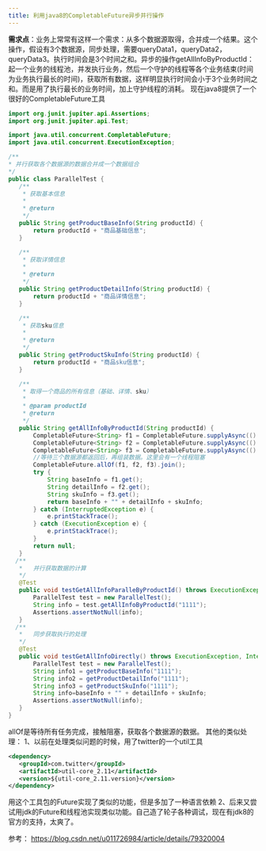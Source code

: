 ```yaml
---
title: 利用java8的CompletableFuture异步并行操作
---
```

**需求点**：业务上常常有这样一个需求：从多个数据源取得，合并成一个结果。这个操作，假设有3个数据源，同步处理，需要queryData1，queryData2，queryData3。执行时间会是3个时间之和。异步的操作getAllInfoByProductId：起一个业务的线程池，并发执行业务，然后一个守护的线程等各个业务结束(时间为业务执行最长的时间)，获取所有数据，这样明显执行时间会小于3个业务时间之和。而是用了执行最长的业务时间，加上守护线程的消耗。
     现在java8提供了一个很好的CompletableFuture工具
 ```java
import org.junit.jupiter.api.Assertions;
import org.junit.jupiter.api.Test;

import java.util.concurrent.CompletableFuture;
import java.util.concurrent.ExecutionException;

/**
 * 并行获取各个数据源的数据合并成一个数据组合
 */
public class ParallelTest {
    /**
     * 获取基本信息
     *
     * @return
     */
    public String getProductBaseInfo(String productId) {
        return productId + "商品基础信息";
    }

    /**
     * 获取详情信息
     *
     * @return
     */
    public String getProductDetailInfo(String productId) {
        return productId + "商品详情信息";
    }

    /**
     * 获取sku信息
     *
     * @return
     */
    public String getProductSkuInfo(String productId) {
        return productId + "商品sku信息";
    }

    /**
     * 取得一个商品的所有信息（基础、详情、sku）
     *
     * @param productId
     * @return
     */
    public String getAllInfoByProductId(String productId) {
        CompletableFuture<String> f1 = CompletableFuture.supplyAsync(() -> getProductBaseInfo(productId));
        CompletableFuture<String> f2 = CompletableFuture.supplyAsync(() -> getProductDetailInfo(productId));
        CompletableFuture<String> f3 = CompletableFuture.supplyAsync(() -> getProductSkuInfo(productId));
        //等待三个数据源都返回后，再组装数据。这里会有一个线程阻塞
        CompletableFuture.allOf(f1, f2, f3).join();
        try {
            String baseInfo = f1.get();
            String detailInfo = f2.get();
            String skuInfo = f3.get();
            return baseInfo + "" + detailInfo + skuInfo;
        } catch (InterruptedException e) {
            e.printStackTrace();
        } catch (ExecutionException e) {
            e.printStackTrace();
        }
        return null;
    }
   /**
    *   并行获取数据的计算
    */
    @Test
    public void testGetAllInfoParalleByProductId() throws ExecutionException, InterruptedException {
        ParallelTest test = new ParallelTest();
        String info = test.getAllInfoByProductId("1111");
        Assertions.assertNotNull(info);
    }
   /**
    *   同步获取执行的处理
    */
    @Test
    public void testGetAllInfoDirectly() throws ExecutionException, InterruptedException {
        ParallelTest test = new ParallelTest();
        String info1 = getProductBaseInfo("1111");
        String info2 = getProductDetailInfo("1111");
        String info3 = getProductSkuInfo("1111");
        String info=baseInfo + "" + detailInfo + skuInfo;
        Assertions.assertNotNull(info);
    }
}
 ```
allOf是等待所有任务完成，接触阻塞，获取各个数据源的数据。
其他的类似处理：
1、以前在处理类似问题的时候，用了twitter的一个util工具
 ```xml
<dependency>
	<groupId>com.twitter</groupId>
	<artifactId>util-core_2.11</artifactId>
	<version>${util-core_2.11.version}</version>
</dependency>
 ```
 用这个工具包的Future实现了类似的功能，但是多加了一种语言依赖
 2、后来又尝试用jdk的Future和线程池实现类似功能。自己造了轮子各种调试，现在有jdk8的官方的支持，太爽了。

 参考：
 https://blog.csdn.net/u011726984/article/details/79320004